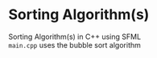 # Sorting Algorithm(s)
Sorting Algorithm(s) in C++ using SFML <br/>
`main.cpp` uses the bubble sort algorithm
